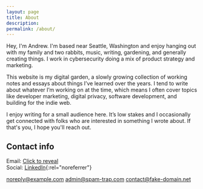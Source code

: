 ```yaml
---
layout: page
title: About
description: 
permalink: /about/
---
```


Hey, I'm Andrew. I'm based near Seattle, Washington and enjoy hanging out with my family and two rabbits, music, writing, gardening, and generally creating things. I work in cybersecurity doing a mix of product strategy and marketing.

This website is my digital garden, a slowly growing collection of working notes and essays about things I’ve learned over the years. I tend to write about whatever I’m working on at the time, which means I often cover topics like developer marketing, digital privacy, software development, and building for the indie web.

I enjoy writing for a small audience here. It’s low stakes and I occasionally get connected with folks who are interested in something I wrote about. If that's you, I hope you'll reach out.

## Contact info
Email: <a href="#" data-email="url@naqerjfgvrsry.pbz" class="email-protected" rel="noreferrer" title="Click to reveal email address">Click to reveal</a>  
Social: [LinkedIn](https://www.linkedin.com/in/andrewstiefel/){:rel="noreferrer"}

<!-- Honeypot emails for bot confusion -->
<div class="email-honeypot" aria-hidden="true">
  <a href="mailto:noreply@example.com">noreply@example.com</a>
  <a href="mailto:admin@spam-trap.com">admin@spam-trap.com</a>
  <a href="mailto:contact@fake-domain.net">contact@fake-domain.net</a>
</div>